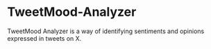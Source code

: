 # TweetMood-Analyzer
TweetMood Analyzer is a way of identifying sentiments and opinions expressed in tweets on X.
